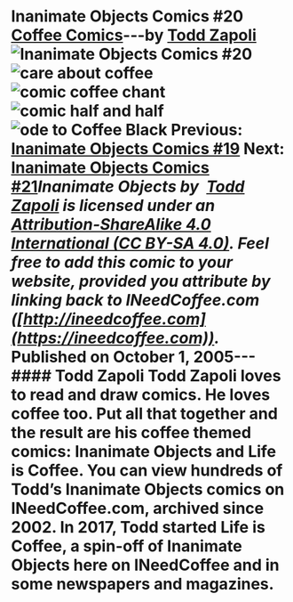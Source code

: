# Inanimate Objects Comics #20 [Coffee Comics](https://ineedcoffee.com/section/coffee-comics/)---by [Todd Zapoli](https://ineedcoffee.com/by/todd-zapoli/)![Inanimate Objects Comics #20](https://ineedcoffee.com/images/posts/inanimate-objects-comics-20/Inanimate-Objects-Coffee-Comics640x400.jpg)![care about coffee](https://ineedcoffee.com/assets/comic-care-about-coffee1.n72H5l-2_yM14S.webp)![comic coffee chant](https://ineedcoffee.com/assets/comic-coffee-chant.t-FvGU4K_OogQI.webp)![comic half and half](https://ineedcoffee.com/assets/comic-half-and-half.Qo0U2i9d_Z1kCJat.webp)![ode to Coffee Black](https://ineedcoffee.com/assets/08Black.By5Hm_77_ZzFKpX.webp) Previous: [Inanimate Objects Comics #19](https://ineedcoffee.com/inanimate-objects-comics-19/) Next: [Inanimate Objects Comics #21](https://ineedcoffee.com/inanimate-objects-comics-21/)_Inanimate Objects by  [Todd Zapoli](https://ineedcoffee.com/) is licensed under an  [Attribution-ShareAlike 4.0 International (CC BY-SA 4.0)](https://creativecommons.org/licenses/by-sa/4.0/). Feel free to add this comic to your website, provided you attribute by linking back to INeedCoffee.com ([http://ineedcoffee.com](https://ineedcoffee.com))._ Published on October 1, 2005--- #### Todd Zapoli Todd Zapoli loves to read and draw comics. He loves coffee too. Put all that together and the result are his coffee themed comics: Inanimate Objects and Life is Coffee. You can view hundreds of Todd’s Inanimate Objects comics on INeedCoffee.com, archived since 2002. In 2017, Todd started Life is Coffee, a spin-off of Inanimate Objects here on INeedCoffee and in some newspapers and magazines.